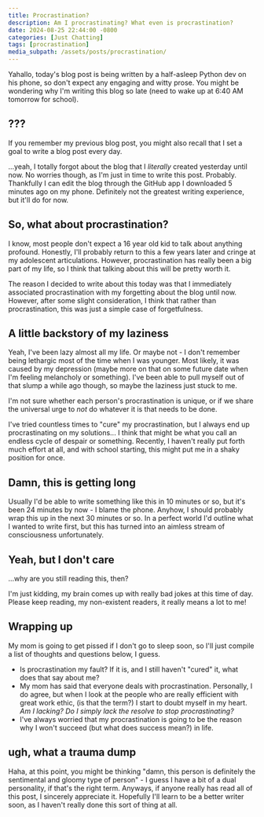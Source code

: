 ```yaml
---
title: Procrastination?
description: Am I procrastinating? What even is procrastination?
date: 2024-08-25 22:44:00 -0800
categories: [Just Chatting]
tags: [procrastination]
media_subpath: /assets/posts/procrastination/
---
```


Yahallo, today's blog post is being written by a half-asleep Python dev on his phone, so don't expect any engaging and witty prose. You might be wondering why I'm writing this blog so late (need to wake up at 6:40 AM tomorrow for school).

## ???

If you remember my previous blog post, you might also recall that I set a goal to write a blog post every day.

...yeah, I totally forgot about the blog that I *literally* created yesterday until now. No worries though, as I'm just in time to write this post. Probably. Thankfully I can edit the blog through the GitHub app I downloaded 5 minutes ago on my phone. Definitely not the greatest writing experience, but it'll do for now.

## So, what about procrastination?

I know, most people don't expect a 16 year old kid to talk about anything profound. Honestly, I'll probably return to this a few years later and cringe at my adolescent articulations. However, procrastination has really been a big part of my life, so I think that talking about this will be pretty worth it.

The reason I decided to write about this today was that I immediately associated procrastination with my forgetting about the blog until now. However, after some slight consideration, I think that rather than procrastination, this was just a simple case of forgetfulness.

## A little backstory of my laziness

Yeah, I've been lazy almost all my life. Or maybe not - I don't remember being lethargic most of the time when I was younger. Most likely, it was caused by my depression (maybe more on that on some future date when I'm feeling melancholy or something). I've been able to pull myself out of that slump a while ago though, so maybe the laziness just stuck to me.

I'm not sure whether each person's procrastination is unique, or if we share the universal urge to *not* do whatever it is that needs to be done.

I've tried countless times to "cure" my procrastination, but I always end up procrastinating on my solutions... I think that might be what you call an endless cycle of despair or something. Recently, I haven't really put forth much effort at all, and with school starting, this might put me in a shaky position for once.

## Damn, this is getting long

Usually I'd be able to write something like this in 10 minutes or so, but it's been 24 minutes by now - I blame the phone. Anyhow, I should probably wrap this up in the next 30 minutes or so. In a perfect world I'd outline what I wanted to write first, but this has turned into an aimless stream of consciousness unfortunately.

## Yeah, but I don't care

...why are you still reading this, then?

I'm just kidding, my brain comes up with really bad jokes at this time of day. Please keep reading, my non-existent readers, it really means a lot to me!

## Wrapping up

My mom is going to get pissed if I don't go to sleep soon, so I'll just compile a list of thoughts and questions below, I guess.

- Is procrastination my fault? If it is, and I still haven't "cured" it, what does that say about me?
- My mom has said that everyone deals with procrastination. Personally, I do agree, but when I look at the people who are really efficient with great work ethic, (is that the term?) I start to doubt myself in my heart. *Am I lacking? Do I simply lack the resolve to stop procrastinating?*
- I've always worried that my procrastination is going to be the reason why I won't succeed (but what does success mean?) in life.

## ugh, what a trauma dump

Haha, at this point, you might be thinking "damn, this person is definitely the sentimental and gloomy type of person" - I guess I have a bit of a dual personality, if that's the right term. Anyways, if anyone really has read all of this post, I sincerely appreciate it. Hopefully I'll learn to be a better writer soon, as I haven't really done this sort of thing at all.